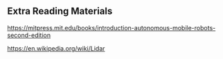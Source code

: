 ## Extra Reading Materials

https://mitpress.mit.edu/books/introduction-autonomous-mobile-robots-second-edition

https://en.wikipedia.org/wiki/Lidar
